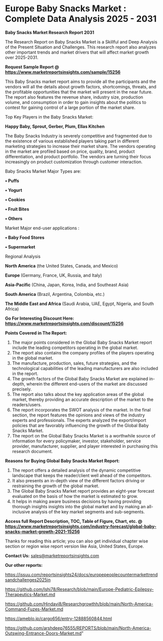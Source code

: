 # Europe Baby Snacks Market : Complete Data Analysis 2025 - 2031

<strong>Baby Snacks Market Research Report 2031</strong>

The Research Report on Baby Snacks Market is a Skillful and Deep Analysis of the Present Situation and Challenges. This research report also analyzes other important trends and market drivers that will affect market growth over 2025-2031.

<strong>Request Sample Report @ <a href=https://www.marketreportsinsights.com/sample/15256>https://www.marketreportsinsights.com/sample/15256</a></strong>

This Baby Snacks market report aims to provide all the participants and the vendors will all the details about growth factors, shortcomings, threats, and the profitable opportunities that the market will present in the near future. The report also features the revenue share, industry size, production volume, and consumption in order to gain insights about the politics to contest for gaining control of a large portion of the market share.

Top Key Players in the Baby Snacks Market:

<strong>Happy Baby, Sprout, Gerber, Plum, Ellas Kitchen</strong>

The Baby Snacks Industry is severely competitive and fragmented due to the existence of various established players taking part in different marketing strategies to increase their market share. The vendors operating in the market are profiled based on price, quality, brand, product differentiation, and product portfolio. The vendors are turning their focus increasingly on product customization through customer interaction.

Baby Snacks Market Major Types are:

<strong>• Puffs

• Yogurt

• Cookies

• Fruit Bites

• Others</strong>

Market Major end-user applications :

<strong>• Baby Food Stores

• Supermarket</strong>

Regional Analysis

</u><strong><b>North America</b></strong> (the United States, Canada, and Mexico)

<strong><b>Europe </b></strong>(Germany, France, UK, Russia, and Italy)

<strong><b>Asia-Pacific</b></strong> (China, Japan, Korea, India, and Southeast Asia)

<strong><b>South America</b></strong> (Brazil, Argentina, Colombia, etc.)

<strong><b>The Middle East and Africa</b></strong> (Saudi Arabia, UAE, Egypt, Nigeria, and South Africa)

<strong>Go For Interesting Discount Here: <a href=https://www.marketreportsinsights.com/discount/15256>https://www.marketreportsinsights.com/discount/15256</a></strong>

<strong>Points Covered in The Report:</strong>
<ol>
  <li>The major points considered in the Global Baby Snacks Market report include the leading competitors operating in the global market.</li>
  <li>The report also contains the company profiles of the players operating in the global market.</li>
  <li>The manufacture, production, sales, future strategies, and the technological capabilities of the leading manufacturers are also included in the report.</li>
  <li>The growth factors of the Global Baby Snacks Market are explained in-depth, wherein the different end-users of the market are discussed precisely.</li>
  <li>The report also talks about the key application areas of the global market, thereby providing an accurate description of the market to the readers/users.</li>
  <li>The report incorporates the SWOT analysis of the market. In the final section, the report features the opinions and views of the industry experts and professionals. The experts analyzed the export/import policies that are favorably influencing the growth of the Global Baby Snacks Market.</li>
  <li>The report on the Global Baby Snacks Market is a worthwhile source of information for every policymaker, investor, stakeholder, service provider, manufacturer, supplier, and player interested in purchasing this research document.</li>
</ol>
<strong>Reasons for Buying Global Baby Snacks Market Report:</strong>

<ol>
  <li>The report offers a detailed analysis of the dynamic competitive landscape that keeps the reader/client well ahead of the competitors.</li>
  <li>It also presents an in-depth view of the different factors driving or restraining the growth of the global market.</li>
  <li>The Global Baby Snacks Market report provides an eight-year forecast evaluated on the basis of how the market is estimated to grow.</li>
  <li>It helps in making aware business decisions by having providing thorough insights insights into the global market and by making an all-inclusive analysis of the key market segments and sub-segments.</li>
</ol>
<strong>Access full Report Description, TOC, Table of Figure, Chart, etc. @ <a href=https://www.marketreportsinsights.com/industry-forecast/global-baby-snacks-market-growth-2021-15256>https://www.marketreportsinsights.com/industry-forecast/global-baby-snacks-market-growth-2021-15256</a></strong>


Thanks for reading this article; you can also get individual chapter wise section or region wise report version like Asia, United States, Europe.

<strong>Contact Us:</strong>
sales@marketreportsinsights.com

<strong>Our other reports:</strong>

<a href=https://issuu.com/reportsinsights24/docs/europepeoplecountermarkettrendsandchallenges2025in>https://issuu.com/reportsinsights24/docs/europepeoplecountermarkettrendsandchallenges2025in</a>

<a href=https://github.com/Ishi78/Research/blob/main/Europe-Pediatric-Epilepsy-Therapeutics-Market.md>https://github.com/Ishi78/Research/blob/main/Europe-Pediatric-Epilepsy-Therapeutics-Market.md</a>

<a href=https://github.com/Hindavi8/Researchgrowthh/blob/main/North-America-Command-Fuzes-Market.md>https://github.com/Hindavi8/Researchgrowthh/blob/main/North-America-Command-Fuzes-Market.md</a>

<a href=https://ameblo.jp/cargo656/entry-12888560844.html>https://ameblo.jp/cargo656/entry-12888560844.html</a>

<a href=https://github.com/arshdeep76555/REPORTS/blob/main/North-America-Outswing-Entrance-Doors-Market.md>https://github.com/arshdeep76555/REPORTS/blob/main/North-America-Outswing-Entrance-Doors-Market.md</a>"
